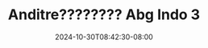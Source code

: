 --- 
title: "Anditre????‍???? Abg Indo 3"
description: "  bokeh Anditre????‍???? Abg Indo 3   durasi panjang terbaru"
date: 2024-10-30T08:42:30-08:00
file_code: "3tj9kd6a1wf3"
draft: false
cover: "y19i5czel8r0cw2j.jpg"
tags: ["Abg", "Indo", "bokep-indo", "bokep-viral", "bokep-ig"]
length: 115
fld_id: "1398470"
foldername: "Andien badag"
categories: ["Andien badag"]
views: 22
---